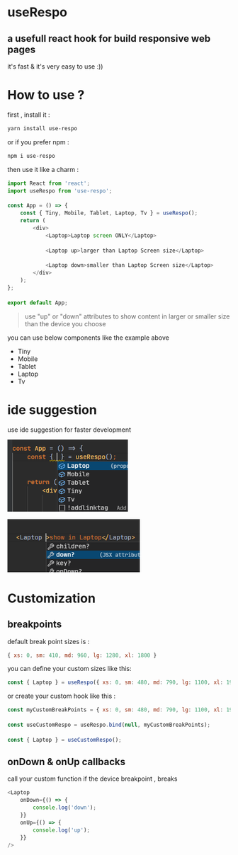 # useRespo

## a usefull react hook for build responsive web pages

it's fast & it's very easy to use :))

# How to use ?

first , install it :

```bash
yarn install use-respo
```

or if you prefer npm :

```bash
npm i use-respo
```

then use it like a charm :

```js
import React from 'react';
import useRespo from 'use-respo';

const App = () => {
	const { Tiny, Mobile, Tablet, Laptop, Tv } = useRespo();
	return (
		<div>
			<Laptop>Laptop screen ONLY</Laptop>

			<Laptop up>larger than Laptop Screen size</Laptop>

			<Laptop down>smaller than Laptop Screen size</Laptop>
		</div>
	);
};

export default App;
```

> use "up" or "down" attributes to show content in larger or smaller size than the device you choose

you can use below components like the example above

-   Tiny
-   Mobile
-   Tablet
-   Laptop
-   Tv

# ide suggestion

use ide suggestion for faster development

![hello](https://github.com/mrdexign/use-respo/blob/main/images/1.png)

![hello](https://github.com/mrdexign/use-respo/blob/main/images/2.png)

# Customization

## breakpoints

default break point sizes is :

```js
{ xs: 0, sm: 410, md: 960, lg: 1280, xl: 1800 }
```

you can define your custom sizes like this:

```js
const { Laptop } = useRespo({ xs: 0, sm: 480, md: 790, lg: 1100, xl: 1900 });
```

or create your custom hook like this :

```js
const myCustomBreakPoints = { xs: 0, sm: 480, md: 790, lg: 1100, xl: 1900 };

const useCustomRespo = useRespo.bind(null, myCustomBreakPoints);

const { Laptop } = useCustomRespo();
```

## onDown & onUp callbacks

call your custom function if the device breakpoint , breaks

```js
<Laptop
	onDown={() => {
		console.log('down');
	}}
	onUp={() => {
		console.log('up');
	}}
/>
```
